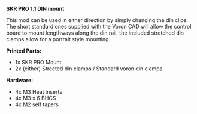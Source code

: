 **SKR PRO 1.1 DIN mount**

This mod can be used in either direction by simply changing the din clips. The short standard ones supplied with the Voron CAD will allow the control board to mount lengthways along the din rail, the included stretched din clamps allow for a portrait style mounting. 

**Printed Parts:**
- 1x SKR PRO Mount
- 2x (either) Strected din clamps / Standard voron din clamps

**Hardware:**
- 4x M3 Heat inserts
- 4x M3 x 6 BHCS
- 4x M2 self tapers 
